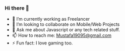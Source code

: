 ### Hi there 👋


- 🔭 I’m currently working as Freelancer
- 👯 I’m looking to collaborate on Mobile/Web Projects 
- 💬 Ask me about Javascript or any tech related stuff.
- 📫 How to reach me: Mustafa19095@gmail.com
- ⚡ Fun fact: I love gaming too.


